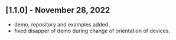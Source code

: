 ## [1.1.0] - November 28, 2022

- demo, repository and examples added.
- fixed disapper of demo during change of orientation of devices.
